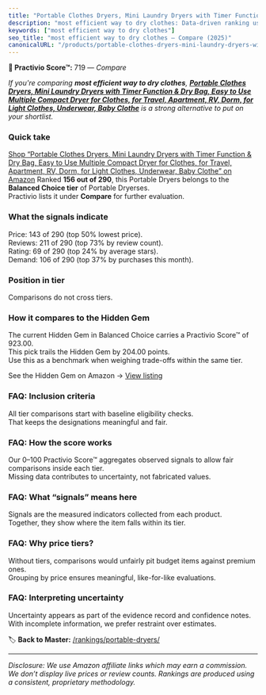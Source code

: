 ```yaml
---
title: "Portable Clothes Dryers, Mini Laundry Dryers with Timer Function & Dry Bag, Easy to Use Multiple Compact Dryer for Clothes, for Travel, Apartment, RV, Dorm, for Light Clothes, Underwear, Baby Clothe"
description: "most efficient way to dry clothes: Data-driven ranking using the Practivio Score™. Positioned by quality, value, demand, findability, momentum."
keywords: ["most efficient way to dry clothes"]
seo_title: "most efficient way to dry clothes — Compare (2025)"
canonicalURL: "/products/portable-clothes-dryers-mini-laundry-dryers-with-timer-function-dry-bag-easy-to-use-multiple-compact-dryer-for-clothes-for-travel-apartment-rv-dorm-for-light-clothes-underwear-baby-clothe-B0DCK3WHC8/"
---
```


**🛒 Practivio Score™:** 719 — _Compare_


*If you're comparing **most efficient way to dry clothes**, **[Portable Clothes Dryers, Mini Laundry Dryers with Timer Function & Dry Bag, Easy to Use Multiple Compact Dryer for Clothes, for Travel, Apartment, RV, Dorm, for Light Clothes, Underwear, Baby Clothe](https://www.amazon.com/dp/B0DCK3WHC8?tag=practivio-20)** is a strong alternative to put on your shortlist.*
### Quick take
[Shop “Portable Clothes Dryers, Mini Laundry Dryers with Timer Function & Dry Bag, Easy to Use Multiple Compact Dryer for Clothes, for Travel, Apartment, RV, Dorm, for Light Clothes, Underwear, Baby Clothe” on Amazon](https://www.amazon.com/dp/B0DCK3WHC8?tag=practivio-20)
Ranked **156 out of 290**, this Portable Dryers belongs to the **Balanced Choice tier** of Portable Dryerses.  
Practivio lists it under **Compare** for further evaluation.

### What the signals indicate
Price: 143 of 290 (top 50% lowest price).  
Reviews: 211 of 290 (top 73% by review count).  
Rating: 69 of 290 (top 24% by average stars).  
Demand: 106 of 290 (top 37% by purchases this month).

### Position in tier
Comparisons do not cross tiers.

### How it compares to the Hidden Gem
The current Hidden Gem in Balanced Choice carries a Practivio Score™ of 923.00.  
This pick trails the Hidden Gem by 204.00 points.  
Use this as a benchmark when weighing trade-offs within the same tier.  

See the Hidden Gem on Amazon → [View listing](https://www.amazon.com/dp/B00Q4X2FSM?tag=practivio-20)

### FAQ: Inclusion criteria
All tier comparisons start with baseline eligibility checks.  
That keeps the designations meaningful and fair.

### FAQ: How the score works
Our 0–100 Practivio Score™ aggregates observed signals to allow fair comparisons inside each tier.  
Missing data contributes to uncertainty, not fabricated values.

### FAQ: What “signals” means here
Signals are the measured indicators collected from each product.  
Together, they show where the item falls within its tier.

### FAQ: Why price tiers?
Without tiers, comparisons would unfairly pit budget items against premium ones.  
Grouping by price ensures meaningful, like-for-like evaluations.

### FAQ: Interpreting uncertainty
Uncertainty appears as part of the evidence record and confidence notes.  
With incomplete information, we prefer restraint over estimates.

<!-- Missing template for Compare/CompareWithinPriceClass -->


🏷️ **Back to Master:** [/rankings/portable-dryers/](/rankings/portable-dryers/)

---
_Disclosure: We use Amazon affiliate links which may earn a commission. We don’t display live prices or review counts. Rankings are produced using a consistent, proprietary methodology._
